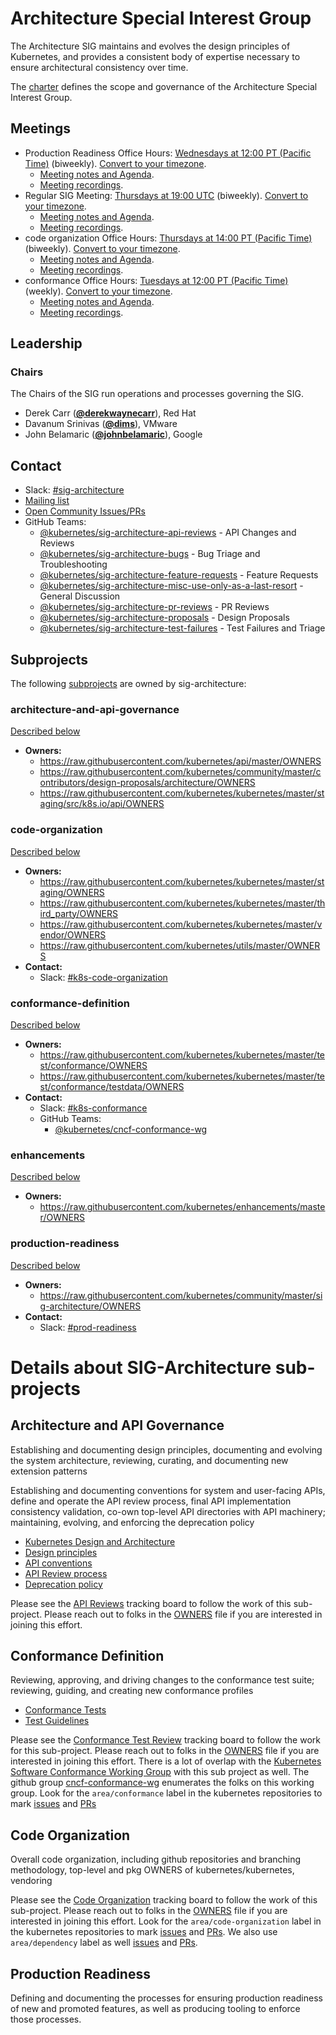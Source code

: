 <!---
This is an autogenerated file!

Please do not edit this file directly, but instead make changes to the
sigs.yaml file in the project root.

To understand how this file is generated, see https://git.k8s.io/community/generator/README.md
--->
# Architecture Special Interest Group

The Architecture SIG maintains and evolves the design principles of Kubernetes, and provides a consistent body of expertise necessary to ensure architectural consistency over time.

The [charter](charter.md) defines the scope and governance of the Architecture Special Interest Group.

## Meetings
* Production Readiness Office Hours: [Wednesdays at 12:00 PT (Pacific Time)](https://zoom.us/j/482444151) (biweekly). [Convert to your timezone](http://www.thetimezoneconverter.com/?t=12:00&tz=PT%20%28Pacific%20Time%29).
  * [Meeting notes and Agenda](https://docs.google.com/document/d/10QkXwiZfBL7wBKHHFslooXvGDKHA75jkkgiIXuKFryM/edit?usp=sharing).
  * [Meeting recordings](https://www.youtube.com/playlist?list=PL69nYSiGNLP2m6198LaLN6YahX7EEac5g).
* Regular SIG Meeting: [Thursdays at 19:00 UTC](https://zoom.us/j/845605479) (biweekly). [Convert to your timezone](http://www.thetimezoneconverter.com/?t=19:00&tz=UTC).
  * [Meeting notes and Agenda](https://docs.google.com/document/d/1BlmHq5uPyBUDlppYqAAzslVbAO8hilgjqZUTaNXUhKM/edit).
  * [Meeting recordings](https://www.youtube.com/playlist?list=PL69nYSiGNLP2m6198LaLN6YahX7EEac5g).
* code organization Office Hours: [Thursdays at 14:00 PT (Pacific Time)](https://zoom.us/j/845605479) (biweekly). [Convert to your timezone](http://www.thetimezoneconverter.com/?t=14:00&tz=PT%20%28Pacific%20Time%29).
  * [Meeting notes and Agenda](https://docs.google.com/document/d/1HtTI0rJEGP_MSf6eO87aCmx_tzpovPAAg7U2Zxwm8FE/edit#).
  * [Meeting recordings](https://www.youtube.com/playlist?list=PL69nYSiGNLP03VEluzh0wpSRPzgve8kI5).
* conformance Office Hours: [Tuesdays at 12:00 PT (Pacific Time)](https://zoom.us/j/427337923) (weekly). [Convert to your timezone](http://www.thetimezoneconverter.com/?t=12:00&tz=PT%20%28Pacific%20Time%29).
  * [Meeting notes and Agenda](https://docs.google.com/document/d/1W31nXh9RYAb_VaYkwuPLd1hFxuRX3iU0DmaQ4lkCsX8/edit#).
  * [Meeting recordings](https://www.youtube.com/playlist?list=PL69nYSiGNLP2m6198LaLN6YahX7EEac5g).

## Leadership

### Chairs
The Chairs of the SIG run operations and processes governing the SIG.

* Derek Carr (**[@derekwaynecarr](https://github.com/derekwaynecarr)**), Red Hat
* Davanum Srinivas (**[@dims](https://github.com/dims)**), VMware
* John Belamaric (**[@johnbelamaric](https://github.com/johnbelamaric)**), Google

## Contact
- Slack: [#sig-architecture](https://kubernetes.slack.com/messages/sig-architecture)
- [Mailing list](https://groups.google.com/forum/#!forum/kubernetes-sig-architecture)
- [Open Community Issues/PRs](https://github.com/kubernetes/community/labels/sig%2Farchitecture)
- GitHub Teams:
    - [@kubernetes/sig-architecture-api-reviews](https://github.com/orgs/kubernetes/teams/sig-architecture-api-reviews) - API Changes and Reviews
    - [@kubernetes/sig-architecture-bugs](https://github.com/orgs/kubernetes/teams/sig-architecture-bugs) - Bug Triage and Troubleshooting
    - [@kubernetes/sig-architecture-feature-requests](https://github.com/orgs/kubernetes/teams/sig-architecture-feature-requests) - Feature Requests
    - [@kubernetes/sig-architecture-misc-use-only-as-a-last-resort](https://github.com/orgs/kubernetes/teams/sig-architecture-misc-use-only-as-a-last-resort) - General Discussion
    - [@kubernetes/sig-architecture-pr-reviews](https://github.com/orgs/kubernetes/teams/sig-architecture-pr-reviews) - PR Reviews
    - [@kubernetes/sig-architecture-proposals](https://github.com/orgs/kubernetes/teams/sig-architecture-proposals) - Design Proposals
    - [@kubernetes/sig-architecture-test-failures](https://github.com/orgs/kubernetes/teams/sig-architecture-test-failures) - Test Failures and Triage

## Subprojects

The following [subprojects][subproject-definition] are owned by sig-architecture:
### architecture-and-api-governance
[Described below](#architecture-and-api-governance)
- **Owners:**
  - https://raw.githubusercontent.com/kubernetes/api/master/OWNERS
  - https://raw.githubusercontent.com/kubernetes/community/master/contributors/design-proposals/architecture/OWNERS
  - https://raw.githubusercontent.com/kubernetes/kubernetes/master/staging/src/k8s.io/api/OWNERS
### code-organization
[Described below](#code-organization)
- **Owners:**
  - https://raw.githubusercontent.com/kubernetes/kubernetes/master/staging/OWNERS
  - https://raw.githubusercontent.com/kubernetes/kubernetes/master/third_party/OWNERS
  - https://raw.githubusercontent.com/kubernetes/kubernetes/master/vendor/OWNERS
  - https://raw.githubusercontent.com/kubernetes/utils/master/OWNERS
- **Contact:**
  - Slack: [#k8s-code-organization](https://kubernetes.slack.com/messages/k8s-code-organization)
### conformance-definition
[Described below](#conformance-definition)
- **Owners:**
  - https://raw.githubusercontent.com/kubernetes/kubernetes/master/test/conformance/OWNERS
  - https://raw.githubusercontent.com/kubernetes/kubernetes/master/test/conformance/testdata/OWNERS
- **Contact:**
  - Slack: [#k8s-conformance](https://kubernetes.slack.com/messages/k8s-conformance)
  - GitHub Teams:
    - [@kubernetes/cncf-conformance-wg](https://github.com/orgs/kubernetes/teams/cncf-conformance-wg)
### enhancements
[Described below](#enhancements)
- **Owners:**
  - https://raw.githubusercontent.com/kubernetes/enhancements/master/OWNERS
### production-readiness
[Described below](#production-readiness)
- **Owners:**
  - https://raw.githubusercontent.com/kubernetes/community/master/sig-architecture/OWNERS
- **Contact:**
  - Slack: [#prod-readiness](https://kubernetes.slack.com/messages/prod-readiness)

[subproject-definition]: https://github.com/kubernetes/community/blob/master/governance.md#subprojects
<!-- BEGIN CUSTOM CONTENT -->

# Details about SIG-Architecture sub-projects

## Architecture and API Governance

Establishing and documenting design principles, documenting and evolving the system architecture, reviewing, curating, and documenting new extension patterns

Establishing and documenting conventions for system and user-facing APIs, define and operate the APl review process, final API implementation consistency validation, co-own top-level API directories with API machinery; maintaining, evolving, and enforcing the deprecation policy

* [Kubernetes Design and Architecture](https://github.com/kubernetes/community/blob/master/contributors/design-proposals/architecture/architecture.md)
* [Design principles](https://github.com/kubernetes/community/blob/master/contributors/design-proposals/architecture/principles.md)
* [API conventions](/contributors/devel/sig-architecture/api-conventions.md)
* [API Review process](https://github.com/kubernetes/community/blob/master/sig-architecture/api-review-process.md)
* [Deprecation policy](https://kubernetes.io/docs/reference/deprecation-policy/)

Please see the [API Reviews](https://github.com/orgs/kubernetes/projects/13) tracking board to follow the work of this sub-project. Please reach out to folks in the [OWNERS](https://github.com/kubernetes/community/blob/master/contributors/design-proposals/architecture/OWNERS) file if you are interested in joining this effort.

## Conformance Definition

Reviewing, approving, and driving changes to the conformance test suite; reviewing, guiding, and creating new conformance profiles

* [Conformance Tests](https://github.com/kubernetes/kubernetes/blob/master/test/conformance/testdata/conformance.txt)
* [Test Guidelines](/contributors/devel/sig-architecture/conformance-tests.md)

Please see the [Conformance Test Review](https://github.com/kubernetes-sigs/architecture-tracking/projects/1) tracking board to follow the work for this sub-project. Please reach out to folks in the [OWNERS](https://github.com/kubernetes/kubernetes/blob/master/test/conformance/testdata/OWNERS) file if you are interested in joining this effort. There is a lot of overlap with the [Kubernetes Software Conformance Working Group](https://github.com/cncf/k8s-conformance/blob/master/README-WG.md) with this sub project as well. The github group [cncf-conformance-wg](https://github.com/orgs/kubernetes/teams/cncf-conformance-wg) enumerates the folks on this working group. Look for the `area/conformance` label in the kubernetes repositories to mark [issues](https://github.com/kubernetes/kubernetes/issues?q=is%3Aissue+is%3Aopen+label%3Aarea%2Fconformance) and [PRs](https://github.com/kubernetes/kubernetes/pulls?q=is%3Apr+is%3Aopen+label%3Aarea%2Fconformance) 

## Code Organization

Overall code organization, including github repositories and branching methodology, top-level and pkg OWNERS of kubernetes/kubernetes, vendoring

Please see the [Code Organization](https://github.com/orgs/kubernetes/projects/27) tracking board to follow the work of this sub-project. Please reach out to folks in the [OWNERS](https://github.com/kubernetes/kubernetes/blob/master/vendor/OWNERS) file if you are interested in joining this effort. Look for the `area/code-organization` label in the kubernetes repositories to mark [issues](https://github.com/kubernetes/kubernetes/issues?q=is%3Aissue+is%3Aopen+label%3Aarea%2Fcode-organization) and [PRs](https://github.com/kubernetes/kubernetes/pulls?q=is%3Apr+is%3Aopen+label%3Aarea%2Fcode-organization). We also use `area/dependency` label as well [issues](https://github.com/kubernetes/kubernetes/issues?q=is%3Aissue+is%3Aopen+label%3Aarea%2Fdependency) and [PRs](https://github.com/kubernetes/kubernetes/pulls?q=is%3Apr+is%3Aopen+label%3Aarea%2Fdependency).

## Production Readiness

Defining and documenting the processes for ensuring production readiness of new and
promoted features, as well as producing tooling to enforce those processes.

<!-- END CUSTOM CONTENT -->
